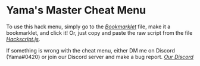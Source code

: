 # Yama's Master Cheat Menu
To use this hack menu, simply go to the *[Bookmarklet](https://github.com/Prodigy-Hacking/ProdigyMathGameHacking/blob/master/yamasMasterCheatMenu/Bookmarklet.js)* file, make it a bookmarklet, and click it! Or, just copy and paste the raw script from the file 
*[Hackscript.js](https://github.com/Prodigy-Hacking/ProdigyMathGameHacking/blob/master/yamasMasterCheatMenu/Hackscript.js)*.

If something is wrong with the cheat menu, either DM me on Discord (Yama#0420) or join our Discord server and make a bug report.
*[Our Discord](https://discord.com/channels/683793361123016755/715843114878894170)*
